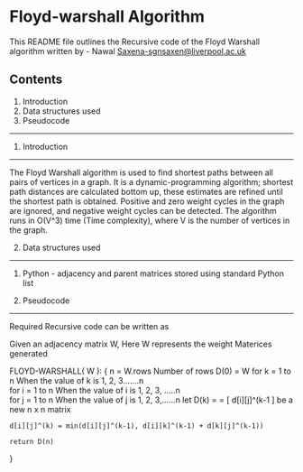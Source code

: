 Floyd-warshall Algorithm
============================

This README file outlines the Recursive code of the Floyd Warshall algorithm written by - 
	Nawal Saxena-sgnsaxen@liverpool.ac.uk

Contents
-----------------
1. Introduction
2. Data structures used
3. Pseudocode
-----------------------

1. Introduction
---------------
The Floyd Warshall algorithm is used to find shortest paths between all pairs of vertices in a graph. It is a dynamic-programming algorithm; shortest path distances are calculated bottom up, these estimates are refined until the shortest path is obtained. Positive and zero weight cycles in the graph are ignored, and negative weight cycles can be detected. 
The algorithm runs in O(V^3) time (Time complexity), where V is the number of vertices in the graph.



2. Data structures used
-----------------------
1. Python - adjacency and parent matrices stored using standard Python list


3. Pseudocode
-------------
Required Recursive code can be written as

Given an adjacency matrix W, Here W represents the weight Materices generated

FLOYD-WARSHALL( W ):
{
 n = W.rows   Number of rows
 D(0) = W
 for k = 1 to n			When the value of k is 1, 2, 3.......n     
	for i = 1 to n		When the value of i is 1, 2, 3, .....n		
    	for j = 1 to n		When the value of j is 1, 2, 3,......n
 let D(k) = = [ d[i][j]^(k-1 ] be a new n x n matrix
	
	d[i][j]^(k) = min(d[i][j]^(k-1), d[i][k]^(k-1) + d[k][j]^(k-1))

	return D(n)
}
